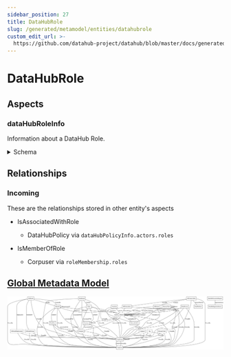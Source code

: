 ```yaml
---
sidebar_position: 27
title: DataHubRole
slug: /generated/metamodel/entities/datahubrole
custom_edit_url: >-
  https://github.com/datahub-project/datahub/blob/master/docs/generated/metamodel/entities/dataHubRole.md
---
```


# DataHubRole

## Aspects

### dataHubRoleInfo

Information about a DataHub Role.

<details>
<summary>Schema</summary>

```javascript
{
  "type": "record",
  "Aspect": {
    "name": "dataHubRoleInfo"
  },
  "name": "DataHubRoleInfo",
  "namespace": "com.linkedin.policy",
  "fields": [
    {
      "Searchable": {
        "fieldType": "TEXT_PARTIAL"
      },
      "type": "string",
      "name": "name",
      "doc": "Name of the Role"
    },
    {
      "Searchable": {
        "fieldType": "TEXT"
      },
      "type": "string",
      "name": "description",
      "doc": "Description of the Role"
    },
    {
      "type": "boolean",
      "name": "editable",
      "default": false,
      "doc": "Whether the role should be editable via the UI"
    }
  ],
  "doc": "Information about a DataHub Role."
}
```

</details>

## Relationships

### Incoming

These are the relationships stored in other entity's aspects

- IsAssociatedWithRole

  - DataHubPolicy via `dataHubPolicyInfo.actors.roles`

- IsMemberOfRole

  - Corpuser via `roleMembership.roles`

## [Global Metadata Model](https://raw.githubusercontent.com/datahub-project/static-assets/main//imgs/datahub-metadata-model.png)

![Global Graph](https://raw.githubusercontent.com/datahub-project/static-assets/main//imgs/datahub-metadata-model.png)
